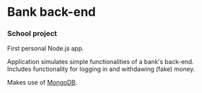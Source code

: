 # Bank back-end

### School project

First personal Node.js app. 

Application simulates simple functionalities of a bank's back-end. <br>
Includes functionality for logging in and withdawing (fake) money.

Makes use of [MongoDB](https://www.mongodb.com/). 
